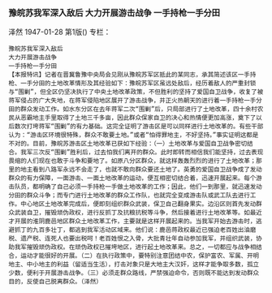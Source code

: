 ### 豫皖苏我军深入敌后  大力开展游击战争  一手持枪一手分田
泽然
1947-01-28
第1版()
专栏：

    豫皖苏我军深入敌后
    大力开展游击战争
    一手持枪一手分田
    【本报特讯】记者在晋冀鲁豫中央局会见刚从豫皖苏军区抵此的某同志，承其简述该区一手持枪、一手分田的土地改革情形及其经验如下：豫皖苏军区虽远处敌后，经历着敌人的严重封锁与“围剿”，但全区仍坚决执行了中央土地改革政策，不但胜利的坚持了爱国自卫战争，收复了被蒋军侵占的广大失地，在蒋军侵陷地区展开了游击战争，并正火热朝天的进行着一手持枪一手分田的群众发动工作。如水东分区在去年蒋军二次“围剿”后，只局部进行了土地改革，四十余村农民从恶霸地主手里取得了土地三千多亩，因此群众保家自卫的决心和热情便更加高涨，奠下了以后数次打垮蒋军“围剿”的有力基础。这完全证明了游击区是可以同样进行土地改革的。有些干部认为：“游击区环境很特殊，群众不敢要土地。”或者“怕得罪地主，不好坚持。”事实证明这都是不对的。目前，豫皖苏游击区土地改革已获如下经验：（一）土地改革与爱国自卫战争密切结合。我军三次反“围剿”胜利后，过去怕我们离开的群众。此时即转而相信我们能坚持，过去表现畏缩的人们现在也敢于斗争和要地了。如原八分区群众，就这样轰轰烈烈的进行了土地改革；那里的地主看到八路军永远不会走了，也就不敢向群众要还土地了。英勇的爱国自卫战争成了发动群众的有力保障，一面游击、一面土地改革的运动，便互相密切结合着，迅速开展起来。每个游击队员，都明确了自己必须一手持枪一手做土地改革的工作；因此，他们一到那里，就迅速发动分田的群众斗争；而专门进行土地改革的群众工作队，也就完全变成游击队或武工队去进行工作。中心地区土地改革完成后，便即刻组织群众武装，保卫自己翻身果实。边沿区则首先发动群众武装自卫，摧毁顽伪政权，进行反抓丁及抗粮抗税等斗争，然后接着进行土地改革等。如最近才开展的淮阴鹿邑地区群众土地改革工作，主要就是这样开展起来的。当我军开始去游击时，逃避抓丁的九百多壮丁，都逃到我军活动区域来。他们说：鹿邑蒋政权最近已强迫老百姓出油磨税、遗产税、连死人也要出税呵！老百姓恨之入骨，大批青壮年自动参加我军，并组织武装，协助我军摧毁顽伪政权。在顽伪政权已摧垮地区，进行起土地改革来。总之，一切都应与战争相结合，运动才能很好的开展。（二）在执行政策中，要特别注意团结中农，保护富农、军属、开明地主、中小地主的利益（留适当生活），打击对象只是大地主大汉奸，这样才能争取多数，孤立少数，便利于开展游击战争。（三）必须走群众路线，严禁强迫命令，否则既不能达到发动群众目的，反使自己脱离群众。（泽然）
